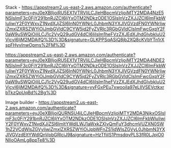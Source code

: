 Stack - https://appstream2.us-east-2.aws.amazon.com/authenticate?parameters=eyJ0eXBlIjoiRU5EX1VTRVIiLCJleHBpcmVzIjoiMTY2MDA4NzE5NSIsImF3c0FjY291bnRJZCI6IjYxOTM2NDkzODE1OSIsInVzZXJJZCI6ImFkbWluIiwiY2F0YWxvZ1NvdXJjZSI6InN0YWNrL0JhbmN3YXJlVGVzdFN0YWNrIiwiZmxlZXRSZWYiOiJmbGVldC9CYW5jd2FyZVRlc3RGbGVldCIsImFwcGxpY2F0aW9uSWQiOiIiLCJ1c2VyQ29udGV4dCI6IiIsIm1heFVzZXJEdXJhdGlvbkluU2VjcyI6IjM2MDAifQ%3D%3D&signature=GLKPPSqASiQ8jb2XQ8cKVbYTn1rXspFHyvInwOpms%2FM%3D

https://appstream2.us-east-2.aws.amazon.com/authenticate?parameters=eyJ0eXBlIjoiRU5EX1VTRVIiLCJleHBpcmVzIjoiMTY2MDA4NDE2NSIsImF3c0FjY291bnRJZCI6IjYxOTM2NDkzODE1OSIsInVzZXJJZCI6ImFkbWluIiwiY2F0YWxvZ1NvdXJjZSI6InN0YWNrL0JhbmN3YXJlVGVzdFN0YWNrIiwiZmxlZXRSZWYiOiJmbGVldC9CYW5jd2FyZVRlc3RGbGVldCIsImFwcGxpY2F0aW9uSWQiOiIiLCJ1c2VyQ29udGV4dCI6IiIsIm1heFVzZXJEdXJhdGlvbkluU2VjcyI6IjM2MDAifQ%3D%3D&signature=yvFGxPEu7xwooila97eLIlVSEVctkxrbTkzQpUqBd%2Bg%3D

Image builder -
https://appstream2.us-east-2.aws.amazon.com/authenticate?parameters=eyJ0eXBlIjoiQURNSU4iLCJleHBpcmVzIjoiMTY2MDA3NjkxOSIsImF3c0FjY291bnRJZCI6IjYxOTM2NDkzODE1OSIsInVzZXJJZCI6ImFkbWluIiwiY2F0YWxvZ1NvdXJjZSI6ImltYWdlLWJ1aWxkZXIvQmFuY3dhcmVUZXN0SW1hZ2VCdWlsZGVyIiwiZmxlZXRSZWYiOiJpbWFnZS1idWlsZGVyL0JhbmN3YXJlVGVzdEltYWdlQnVpbGRlciJ9&signature=HzTfiilS1PmsdqyPLS3fR0LJpjO0NIloOAmLg8ppTe8%3D
